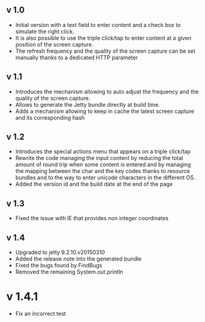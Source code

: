 ## v 1.0

* Initial version with a text field to enter content and a check box to simulate the right click.
* It is also possible to use the triple click/tap to enter content at a given position of the screen capture.
* The refresh frequency and the quality of the screen capture can be set manually thanks to a dedicated HTTP parameter

## v 1.1

* Introduces the mechanism allowing to auto adjust the frequency and the quality of the screen capture.
* Allows to generate the Jetty bundle directly at build time.
* Adds a mechanism allowing to keep in cache the latest screen capture and its corresponding hash

## v 1.2

* Introduces the special actions menu that appears on a triple click/tap
* Rewrite the code managing the input content by reducing the total amount of round trip when some content is entered and by managing the mapping between the char and the key codes thanks to resource bundles and to the way to enter unicode characters in the different OS.
* Added the version id and the build date at the end of the page

## v 1.3

* Fixed the issue with IE that provides non integer coordinates

## v 1.4

* Upgraded to jetty 9.2.10.v20150310
* Added the release note into the generated bundle
* Fixed the bugs found by FindBugs
* Removed the remaining System.out.println

# v 1.4.1

* Fix an incorrect test
